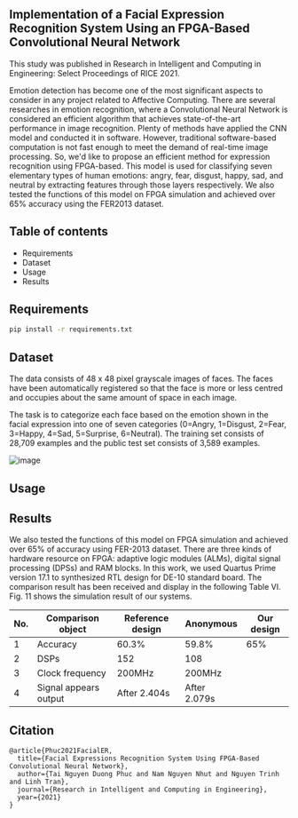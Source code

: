 ## Implementation of a Facial Expression Recognition System Using an FPGA-Based Convolutional Neural Network

This study was published in Research in Intelligent and Computing in Engineering: Select Proceedings of RICE 2021.

Emotion detection has become one of the most significant aspects to consider in any project related to Affective Computing. There are several researches in emotion recognition, where a Convolutional Neural Network is considered an efficient algorithm that achieves state-of-the-art performance in image recognition. Plenty of methods have applied the CNN model and conducted it in software. However, traditional software-based computation is not fast enough to meet the demand of real-time image processing. So, we'd like to propose an efficient method for expression recognition using FPGA-based. This model is used for classifying seven elementary types of human emotions: angry, fear, disgust, happy, sad, and neutral by extracting features through those layers respectively. We also tested the functions of this model on FPGA simulation and achieved over 65% accuracy using the FER2013 dataset.

## Table of contents
- Requirements
- Dataset
- Usage
- Results

## Requirements
```bash
pip install -r requirements.txt
``````
## Dataset

The data consists of 48 x 48 pixel grayscale images of faces. The faces have been automatically registered so that the face is more or less centred and occupies about the same amount of space in each image.

The task is to categorize each face based on the emotion shown in the facial expression into one of seven categories (0=Angry, 1=Disgust, 2=Fear, 3=Happy, 4=Sad, 5=Surprise, 6=Neutral). The training set consists of 28,709 examples and the public test set consists of 3,589 examples.

![image](./data/visual-fer-2013.jpg)

## Usage


## Results
We also tested the functions of this model on FPGA simulation and achieved over 65% of accuracy using FER-2013 dataset. There are three kinds of hardware resource on FPGA: adaptive logic modules (ALMs), digital signal processing (DPSs) and RAM blocks. In this work, we used Quartus Prime version 17.1 to synthesized RTL design for DE-10 standard board. The comparison result has been received and display in the following Table VI. Fig. 11 shows the simulation result of our systems.

| No. | Comparison object     | Reference design | Anonymous | Our design |
|-----|-----------------------|----------------------|----------------|------------|
| 1   | Accuracy              | 60.3%                | 59.8%          | 65%        |
| 2   | DSPs                  | 152                  | 108            |            |
| 3   | Clock frequency       | 200MHz               | 200MHz         |            |
| 4   | Signal appears output | After 2.404s         | After 2.079s   |            |


## Citation
```
@article{Phuc2021FacialER,
  title={Facial Expressions Recognition System Using FPGA-Based Convolutional Neural Network},
  author={Tai Nguyen Duong Phuc and Nam Nguyen Nhut and Nguyen Trinh and Linh Tran},
  journal={Research in Intelligent and Computing in Engineering},
  year={2021}
}
```
